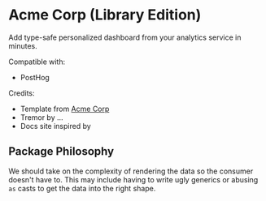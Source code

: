 # Acme Corp (Library Edition)

Add type-safe personalized dashboard from your analytics service in minutes.

Compatible with:

- PostHog

Credits:

- Template from [Acme Corp]()
- Tremor by ...
- Docs site inspired by

## Package Philosophy

We should take on the complexity of rendering the data so the consumer doesn't have to. This may include having to write ugly generics or abusing `as` casts to get the data into the right shape.
